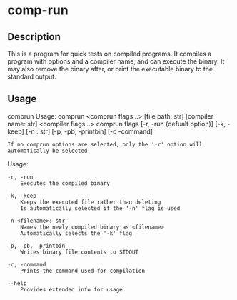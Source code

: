 # comp-run

## Description

This is a program for quick tests on compiled programs. It compiles a program with options and a compiler name, and can execute the binary. It may also remove the binary after, or print the executable binary to the standard output.

## Usage

comprun Usage: comprun <comprun flags ..> [file path: str] [compiler name: str] <compiler flags ..>
    comprun flags [-r, -run (defualt option)] [-k, -keep] [-n <filename>: str] [-p, -pb, -printbin] [-c -command]

    If no comprun options are selected, only the '-r' option will automatically be selected

Usage:

    -r, -run
        Executes the compiled binary
    
    -k, -keep
        Keeps the executed file rather than deleting
        Is automatically selected if the '-n' flag is used

    -n <filename>: str
        Names the newly compiled binary as <filename>
        Automatically selects the '-k' flag

    -p, -pb, -printbin
        Writes binary file contents to STDOUT

    -c, -command
        Prints the command used for compilation

    --help
        Provides extended info for usage


